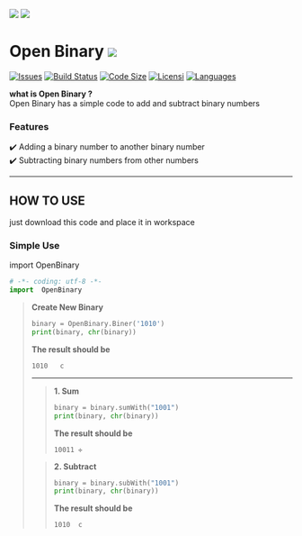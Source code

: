[![](https://img.shields.io/badge/Java-Done-1db87c?style=for-the-badge&logo=java&logoColor=white&labelColor=CF8A00)](https://github.com/ilh4mb/Open-Binary)
[![](https://img.shields.io/badge/PYTHON-Done-1db87c?style=for-the-badge&logo=python&logoColor=white&labelColor=3776AB)](https://github.com/ilh4mb/Open-Binary)


# Open Binary [![](https://img.shields.io/badge/OPEN-source-26beff?style=flat-square&logo=java&logoColor=white)](https://github.com/ilh4mb/Open-Binary)

[![Issues](https://img.shields.io/github/issues/ilh4mb/open-binary)](https://github.com/ilh4mb/Open-Binary/issues)
[![Build Status](https://img.shields.io/github/checks-status/ilh4mb/open-binary/master)](https://github.com/ilh4mb/Open-Binary)
[![Code Size](https://img.shields.io/github/languages/code-size/ilh4mb/open-binary)](https://github.com/ilh4mb/Open-Binary)
[![Licensi](https://img.shields.io/github/license/ilh4mb/open-binary)](https://github.com/ilh4mb/Open-Binary/blob/master/LICENSE)
[![Languages](https://img.shields.io/github/languages/count/ilh4mb/open-binary)](https://github.com/ilh4mb/Open-Binary)

**what is Open Binary ?**<br/>
Open Binary has a simple code to add and subtract binary numbers

### Features
:heavy_check_mark: Adding a binary number to another binary number<br/>
:heavy_check_mark: Subtracting binary numbers from other numbers

***

## HOW TO USE
just download this code and place it in workspace

### Simple Use
import OpenBinary
```python
# -*- coding: utf-8 -*-
import  OpenBinary
```
>**Create New Binary**
>```python
>binary = OpenBinary.Biner('1010')
>print(binary, chr(binary))
>```
>**The result should be**
>```
>1010	c
>```
>***
>>**1. Sum**
>>```python
>>binary = binary.sumWith("1001")
>>print(binary, chr(binary))
>>```
>>**The result should be**
>>```
>>10011	✛
>>```
>
>>**2. Subtract**
>>```python
>>binary = binary.subWith("1001")
>>print(binary, chr(binary))
>>```
>>**The result should be**
>>```
>>1010	c
>>```
